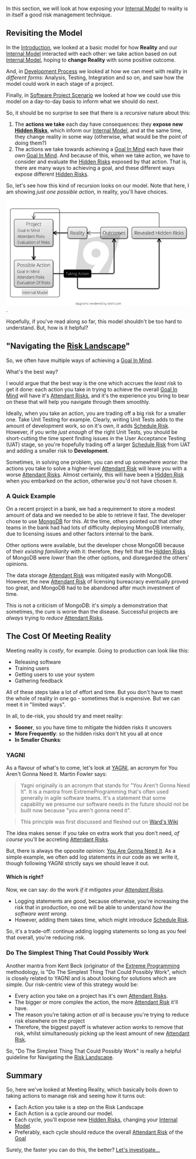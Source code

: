 In this section, we will look at how exposing your [Internal Model](Internal-Model) to reality is in itself a good risk management technique.

## Revisiting the Model

In the [Introduction](Introduction), we looked at a basic model for how **Reality** and our [Internal Model](Internal-Model) interacted with each other:  we take action based on out [Internal Model](Internal-Model), hoping to **change Reality** with some positive outcome.

And, in [Development Process](Development-Process) we looked at how we can meet with reality in _different forms_:  Analysis, Testing, Integration and so on, and saw how the model could work in each stage of a project.

Finally, in [Software Project Scenario](Software-Project-Scenario) we looked at how we could use this model on a day-to-day basis to inform what we should do next.  

So, it should be no surprise to see that there is a _recursive_ nature about this:  

1.  The **actions we take** each day have consequences:  they **expose new [Hidden Risks](Attendant-Risk)**, which inform our [Internal Model](Internal-Model), and at the same time, they change reality in some way (otherwise, what would be the point of doing them?)
2.  The actions we take towards achieving a [Goal In Mind](Goal-In-Mind) each have their _own_ [Goal In Mind](Goal-In-Mind).  And because of this, when we take action, we have to consider and evaluate the [Hidden Risks](Attendant-Risk) exposed by that action.   That is, there are many ways to achieving a goal, and these different ways expose different [Hidden Risks](Attendant-Risk).

So, let's see how this kind of recursion looks on our model. Note that here, I am showing _just one possible action_, in reality, you'll have choices.

![Reality 2](images/reality2.png).

Hopefully, if you've read along so far, this model shouldn't be too hard to understand.  But, how is it helpful?  

## "Navigating the [Risk Landscape](Risk-Landscape)"

So, we often have multiple ways of achieving a [Goal In Mind](Goal-In-Mind).  

What's the best way?  

I would argue that the best way is the one which accrues the _least risk_ to get it done:  each action you take in trying to achieve the overall [Goal In Mind](Goal-In-Mind) will have it's [Attendant Risks](Attendant-Risk), and it's the experience you bring to bear on these that will help you navigate through them smoothly.

Ideally, when you take an action, you are trading off a big risk for a smaller one.  Take Unit Testing for example.  Clearly, writing Unit Tests adds to the amount of development work, so on it's own, it adds [Schedule Risk](Schedule-Risk).   However, if you write _just enough_ of the right Unit Tests, you should be short-cutting the time spent finding issues in the User Acceptance Testing (UAT) stage, so you're hopefully trading off a larger [Schedule Risk](Schedule-Risk) from UAT and adding a smaller risk to **Development**.

Sometimes, in solving one problem, you can end up somewhere _worse_:  the actions you take to solve a higher-level [Attendant Risk](Attendant-Risk) will leave you with a worse [Attendant Risks](Attendant-Risk).  Almost certainly, this will have been a [Hidden Risk](Attendant-Risk) when you embarked on the action, otherwise you'd not have chosen it.  

### A Quick Example

On a recent project in a bank, we had a requirement to store a modest amount of data and we needed to be able to retrieve it fast.  The developer chose to use [MongoDB](https://www.mongodb.com) for this.  At the time, others pointed out that other teams in the bank had had lots of difficulty deploying MongoDB internally, due to licensing issues and other factors internal to the bank.

Other options were available, but the developer chose MongoDB because of their _existing familiarity_ with it:   therefore, they felt that the [Hidden Risks](Attendant-Risk) of MongoDB were _lower_ than the other options, and disregarded the others' opinions.

The data storage [Attendant Risk](Attendant-Risk) was mitigated easily with MongoDB.  However, the new [Attendant Risk](Attendant-Risk) of licensing bureacracy eventually proved too great, and MongoDB had to be abandoned after much investment of time.

This is not a criticism of MongoDB: it's simply a demonstration that sometimes, the cure is worse than the disease.  Successful projects are _always_ trying to _reduce_ [Attendant Risks](Attendant-Risk).  

## The Cost Of Meeting Reality

Meeting reality is _costly_, for example.  Going to production can look like this:

- Releasing software
- Training users
- Getting users to use your system
- Gathering feedback

All of these steps take a lot of effort and time.   But you don't have to meet the whole of reality in one go - sometimes that is expensive.  But we can meet it in "limited ways".  



In all, to de-risk, you should try and meet reality:

- **Sooner**, so you have time to mitigate the hidden risks it uncovers
- **More Frequently**: so the hidden risks don't hit you all at once
- **In Smaller Chunks**:


### YAGNI 

As a flavour of what's to come, let's look at [YAGNI](https://www.martinfowler.com/bliki/Yagni.html), an acronym for You Aren't Gonna Need It.   Martin Fowler says:

> Yagni originally is an acronym that stands for "You Aren't Gonna Need It". It is a mantra from ExtremeProgramming that's often used generally in agile software teams. It's a statement that some capability we presume our software needs in the future should not be built now because "you aren't gonna need it".

> This principle was first discussed and fleshed out on [Ward's Wiki](http://wiki.c2.com/?YouArentGonnaNeedIt)

The idea makes sense:  if you take on extra work that you don't need, _of course_ you'll be accreting [Attendant Risks](Attendant-Risk).

But, there is always the opposite opinion:  [You Are Gonna Need It](http://wiki.c2.com/?YouAreGonnaNeedIt).  As a simple example, we often add log statements in our code as we write it, though following YAGNI strictly says we should leave it out.  

#### Which is right?

Now, we can say:  do the work _if it mitigates your [Attendant Risks](Attendant-Risk)_.  

 - Logging statements are _good_, because otherwise, you're increasing the risk that in production, no one will be able to understand _how the software went wrong_.
 - However, adding them takes time, which might introduce [Schedule Risk](Schedule-Risk).
 
So, it's a trade-off: continue adding logging statements so long as you feel that overall, you're reducing risk.

### Do The Simplest Thing That Could Possibly Work

Another mantra from Kent Beck (originator of the [Extreme Programming](Agile) methodology, is "Do The Simplest Thing That Could Possibly Work", which is closely related to YAGNI and is about looking for solutions which are simple.  Our risk-centric view of this strategy would be:

- Every action you take on a project has it's own [Attendant Risks](Attendant-Risk).
- The bigger or more complex the action, the more [Attendant Risk](Attendant-Risk) it'll have.
- The reason you're taking action _at all_ is because you're trying to reduce risk elsewhere on the project 
- Therefore, the biggest payoff is whatever action _works_ to remove that risk, whilst simultaneously picking up the least amount of new [Attendant Risk](Attendant-Risk).

So, "Do The Simplest Thing That Could Possibly Work" is really a helpful guideline for Navigating the [Risk Landscape](Risk-Landscape).  

## Summary

So, here we've looked at Meeting Reality, which basically boils down to taking actions to manage risk and seeing how it turns out:

- Each Action you take is a step on the Risk Landscape
- Each Action is a cycle around our model.
- Each cycle, you'll expose new [Hidden Risks](Attendant-Risk), changing your [Internal Model](Internal-Model).
- Preferably, each cycle should reduce the overall [Attendant Risk](Attendant-Risk) of the [Goal](Goal-In-Mind)

Surely, the faster you can do this, the better?  [Let's investigate...](Cadence)






 